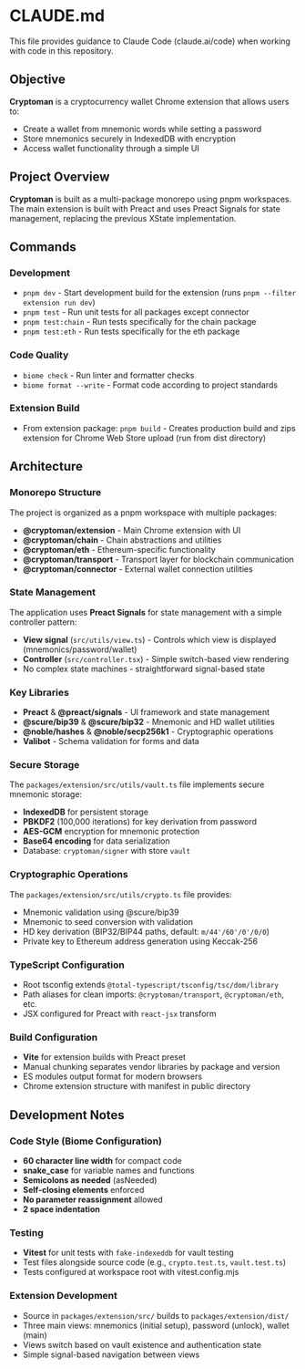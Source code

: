 # CLAUDE.md

This file provides guidance to Claude Code (claude.ai/code) when working with code in this repository.

## Objective

**Cryptoman** is a cryptocurrency wallet Chrome extension that allows users to:
- Create a wallet from mnemonic words while setting a password
- Store mnemonics securely in IndexedDB with encryption
- Access wallet functionality through a simple UI

## Project Overview

**Cryptoman** is built as a multi-package monorepo using pnpm workspaces. The main extension is built with Preact and uses Preact Signals for state management, replacing the previous XState implementation.

## Commands

### Development
- `pnpm dev` - Start development build for the extension (runs `pnpm --filter extension run dev`)
- `pnpm test` - Run unit tests for all packages except connector
- `pnpm test:chain` - Run tests specifically for the chain package
- `pnpm test:eth` - Run tests specifically for the eth package

### Code Quality
- `biome check` - Run linter and formatter checks
- `biome format --write` - Format code according to project standards

### Extension Build
- From extension package: `pnpm build` - Creates production build and zips extension for Chrome Web Store upload (run from dist directory)

## Architecture

### Monorepo Structure
The project is organized as a pnpm workspace with multiple packages:
- **@cryptoman/extension** - Main Chrome extension with UI
- **@cryptoman/chain** - Chain abstractions and utilities
- **@cryptoman/eth** - Ethereum-specific functionality
- **@cryptoman/transport** - Transport layer for blockchain communication
- **@cryptoman/connector** - External wallet connection utilities

### State Management
The application uses **Preact Signals** for state management with a simple controller pattern:
- **View signal** (`src/utils/view.ts`) - Controls which view is displayed (mnemonics/password/wallet)
- **Controller** (`src/controller.tsx`) - Simple switch-based view rendering
- No complex state machines - straightforward signal-based state

### Key Libraries
- **Preact** & **@preact/signals** - UI framework and state management
- **@scure/bip39** & **@scure/bip32** - Mnemonic and HD wallet utilities
- **@noble/hashes** & **@noble/secp256k1** - Cryptographic operations
- **Valibot** - Schema validation for forms and data

### Secure Storage
The `packages/extension/src/utils/vault.ts` file implements secure mnemonic storage:
- **IndexedDB** for persistent storage
- **PBKDF2** (100,000 iterations) for key derivation from password
- **AES-GCM** encryption for mnemonic protection
- **Base64 encoding** for data serialization
- Database: `cryptoman/signer` with store `vault`

### Cryptographic Operations
The `packages/extension/src/utils/crypto.ts` file provides:
- Mnemonic validation using @scure/bip39
- Mnemonic to seed conversion with validation
- HD key derivation (BIP32/BIP44 paths, default: `m/44'/60'/0'/0/0`)
- Private key to Ethereum address generation using Keccak-256

### TypeScript Configuration
- Root tsconfig extends `@total-typescript/tsconfig/tsc/dom/library`
- Path aliases for clean imports: `@cryptoman/transport`, `@cryptoman/eth`, etc.
- JSX configured for Preact with `react-jsx` transform

### Build Configuration
- **Vite** for extension builds with Preact preset
- Manual chunking separates vendor libraries by package and version
- ES modules output format for modern browsers
- Chrome extension structure with manifest in public directory

## Development Notes

### Code Style (Biome Configuration)
- **60 character line width** for compact code
- **snake_case** for variable names and functions
- **Semicolons as needed** (asNeeded)
- **Self-closing elements** enforced
- **No parameter reassignment** allowed
- **2 space indentation**

### Testing
- **Vitest** for unit tests with `fake-indexeddb` for vault testing
- Test files alongside source code (e.g., `crypto.test.ts`, `vault.test.ts`)
- Tests configured at workspace root with vitest.config.mjs

### Extension Development
- Source in `packages/extension/src/` builds to `packages/extension/dist/`
- Three main views: mnemonics (initial setup), password (unlock), wallet (main)
- Views switch based on vault existence and authentication state
- Simple signal-based navigation between views
